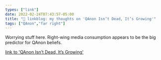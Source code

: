 ```yaml
---
types: ["link"]
date: 2022-02-24T07:43:57-05:00
title: "🔗 linkblog: my thoughts on 'QAnon Isn’t Dead, It’s Growing'"
tags: ["QAnon","far right"]
---
```

Worrying stuff here. Right-wing media consumption appears to be the big predictor for QAnon beliefs.
 
[link to 'QAnon Isn’t Dead, It’s Growing'](https://www.vice.com/en/article/93bg5a/qanon-conspiracy-theory-prri-poll)
